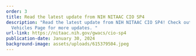```yaml
---
order: 3
title: Read the latest update from NIH NITAAC CIO SP4
description: "Read the latest update from NIH NITAAC CIO SP4! Check out our IT
  Vehicles Page for more updates. "
url-link: https://nitaac.nih.gov/gwacs/cio-sp4
publication-date: January 30, 2024
background-image: assets/uploads/615379504.jpeg
---
```

